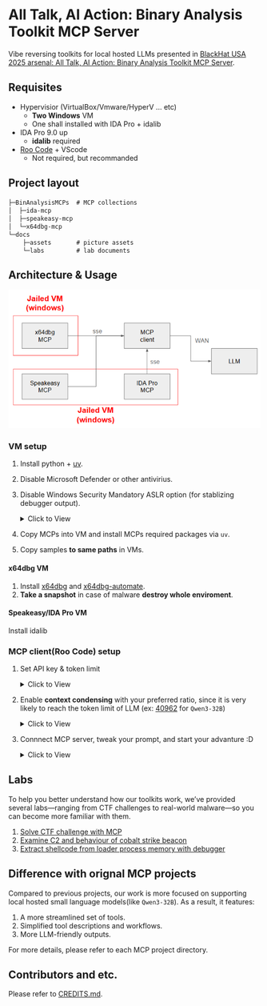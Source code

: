 # All Talk, AI Action: Binary Analysis Toolkit MCP Server
Vibe reversing toolkits for local hosted LLMs presented in [BlackHat USA 2025 arsenal: All Talk, AI Action: Binary Analysis Toolkit MCP Server](https://www.blackhat.com/us-25/arsenal/schedule/index.html#all-talk-ai-action-binary-analysis-toolkit-mcp-server-45680).
## Requisites
* Hypervisior (VirtualBox/Vmware/HyperV ... etc)
    * **Two Windows** VM
    * One shall installed with IDA Pro + idalib
* IDA Pro 9.0 up
    * **idalib** required
* [Roo Code](https://github.com/RooCodeInc/Roo-Code) + VScode
    * Not required, but recommanded

## Project layout
```
├─BinAnalysisMCPs  # MCP collections
│  ├─ida-mcp
│  ├─speakeasy-mcp
│  └─x64dbg-mcp
└─docs
    ├─assets       # picture assets
    └─labs         # lab documents
```

## Architecture & Usage
![](/docs/assets/arch.png)

### VM setup
1. Install python + [uv](https://github.com/astral-sh/uv).
2. Disable Microsoft Defender or other antivirius.
3. Disable Windows Security Mandatory ASLR option (for stablizing debugger output).
    <details>
    <summary>Click to View</summary>
    
    ![alt text](/docs/assets/disable-aslr.png)
    </detail>
4. Copy MCPs into VM and install MCPs required packages via `uv`.
5. Copy samples **to same paths** in VMs.

#### x64dbg VM
1. Install [x64dbg](https://github.com/x64dbg/x64dbg) and [x64dbg-automate](https://github.com/dariushoule/x64dbg-automate).
2. **Take a snapshot** in case of malware **destroy whole enviroment**.

#### Speakeasy/IDA Pro VM
Install idalib


### MCP client(Roo Code) setup
1. Set API key & token limit
    <details>
    <summary>Click to View</summary>

    ![alt text](/docs/assets/set-api.png)
    </detail>
2. Enable **context condensing** with your preferred ratio, since it is very likely to reach the token limit of LLM (ex: [40962](https://huggingface.co/Qwen/Qwen3-32B) for `Qwen3-32B`)
    <details>
    <summary>Click to View</summary>

    ![alt text](/docs/assets/enable-condense.png)
    </detail>
3. Connnect MCP server, tweak your prompt, and start your advanture :D
    <details>
    <summary>Click to View</summary>

    ![alt text](/docs/assets/connect-mcp-server.png)
    ![alt text](/docs/assets/mode-selection.png)
    ![alt text](/docs/assets/mode-prompt.png)
    </details>

## Labs
To help you better understand how our toolkits work, we’ve provided several labs—ranging from CTF challenges to real-world malware—so you can become more familiar with them.

1. [Solve CTF challenge with MCP](/docs/labs/01.md)
2. [Examine C2 and behaviour of cobalt strike beacon](/docs/labs/02.md)
3. [Extract shellcode from loader process memory with debugger](/docs/labs/03.md)

## Difference with orignal MCP projects
Compared to previous projects, our work is more focused on supporting local hosted small language models(like `Qwen3-32B`). As a result, it features:

1. A more streamlined set of tools.
2. Simplified tool descriptions and workflows.
3. More LLM-friendly outputs.

For more details, please refer to each MCP project directory.

## Contributors and etc.
Please refer to [CREDITS.md](/docs/CREDITS.md).

